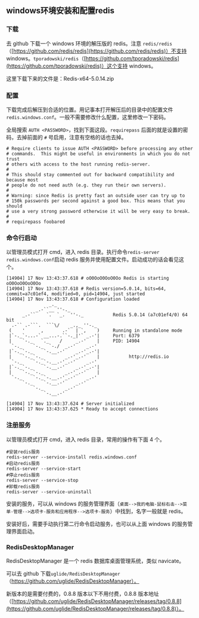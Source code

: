 ## windows环境安装和配置redis

### 下载

去 github 下载一个 windows 环境的解压版的 redis。注意 `redis/redis`（[https://github.com/redis/redis](https://github.com/redis/redis)）不支持 windows。`tporadowski/redis`（[https://github.com/tporadowski/redis](https://github.com/tporadowski/redis)）这个支持 windows。

这里下载下来的文件是：Redis-x64-5.0.14.zip

### 配置

下载完成后解压到合适的位置。用记事本打开解压后的目录中的配置文件 `redis.windows.conf`。一般不需要修改什么配置，这里修改一下密码。

全局搜索 `AUTH <PASSWORD>`，找到下面这段。`requirepass` 后面的就是设置的密码，去掉前面的 `#` 号启用，注意有空格的话也去掉。

```
# Require clients to issue AUTH <PASSWORD> before processing any other
# commands.  This might be useful in environments in which you do not trust
# others with access to the host running redis-server.
#
# This should stay commented out for backward compatibility and because most
# people do not need auth (e.g. they run their own servers).
#
# Warning: since Redis is pretty fast an outside user can try up to
# 150k passwords per second against a good box. This means that you should
# use a very strong password otherwise it will be very easy to break.
#
# requirepass foobared
```

### 命令行启动

以管理员模式打开 cmd，进入 redis 目录。执行命令`redis-server redis.windows.conf`启动 redis 服务并使用配置文件。启动成功的话会看见这个。

```
[14904] 17 Nov 13:43:37.618 # oO0OoO0OoO0Oo Redis is starting oO0OoO0OoO0Oo
[14904] 17 Nov 13:43:37.618 # Redis version=5.0.14, bits=64, commit=a7c01ef4, modified=0, pid=14904, just started
[14904] 17 Nov 13:43:37.618 # Configuration loaded
                _._
           _.-``__ ''-._
      _.-``    `.  `_.  ''-._           Redis 5.0.14 (a7c01ef4/0) 64 bit
  .-`` .-```.  ```\/    _.,_ ''-._
 (    '      ,       .-`  | `,    )     Running in standalone mode
 |`-._`-...-` __...-.``-._|'` _.-'|     Port: 6379
 |    `-._   `._    /     _.-'    |     PID: 14904
  `-._    `-._  `-./  _.-'    _.-'
 |`-._`-._    `-.__.-'    _.-'_.-'|
 |    `-._`-._        _.-'_.-'    |           http://redis.io
  `-._    `-._`-.__.-'_.-'    _.-'
 |`-._`-._    `-.__.-'    _.-'_.-'|
 |    `-._`-._        _.-'_.-'    |
  `-._    `-._`-.__.-'_.-'    _.-'
      `-._    `-.__.-'    _.-'
          `-._        _.-'
              `-.__.-'

[14904] 17 Nov 13:43:37.624 # Server initialized
[14904] 17 Nov 13:43:37.625 * Ready to accept connections
```

### 注册服务

以管理员模式打开 cmd，进入 redis 目录，常用的操作有下面 4 个。

```
#安装redis服务
redis-server --service-install redis.windows.conf
#启动redis服务
redis-server --service-start
#停止redis服务
redis-server --service-stop
#卸载redis服务
redis-server --service-uninstall
```

安装的服务，可以从 windows 的服务管理界面（`桌面-->我的电脑-鼠标右击-->菜单-管理-->选项卡-服务和应用程序-->选项卡-服务`）中找到，名字一般就是 redis。

安装好后，需要手动执行第二行命令启动服务，也可以从上面 windows 的服务管理界面启动。

### RedisDesktopManager

RedisDesktopManager 是一个 redis 数据库桌面管理系统，类似 navicate。

可以去 github 下载`uglide/RedisDesktopManager`（https://github.com/uglide/RedisDesktopManager）。

新版本的是需要付费的，0.8.8 版本以下不用付费，0.8.8 版本地址（[https://github.com/uglide/RedisDesktopManager/releases/tag/0.8.8](https://github.com/uglide/RedisDesktopManager/releases/tag/0.8.8)）。
